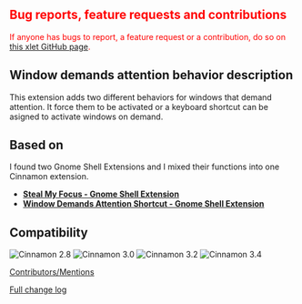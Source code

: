<h2 style="color:red;">Bug reports, feature requests and contributions</h2>
<span style="color:red;">
If anyone has bugs to report, a feature request or a contribution, do so on <a href="https://github.com/Odyseus/CinnamonTools">this xlet GitHub page</a>.
</span>

## Window demands attention behavior description

This extension adds two different behaviors for windows that demand attention. It force them to be activated or a keyboard shortcut can be asigned to activate windows on demand.

## Based on
I found two Gnome Shell Extensions and I mixed their functions into one Cinnamon extension.

- [**Steal My Focus - Gnome Shell Extension**](https://github.com/v-dimitrov/gnome-shell-extension-stealmyfocus)
- [**Window Demands Attention Shortcut - Gnome Shell Extension**](https://github.com/awamper/window-demands-attention-shortcut)

## Compatibility

![Cinnamon 2.8](https://odyseus.github.io/CinnamonTools/lib/badges/cinn-2.8.svg)
![Cinnamon 3.0](https://odyseus.github.io/CinnamonTools/lib/badges/cinn-3.0.svg)
![Cinnamon 3.2](https://odyseus.github.io/CinnamonTools/lib/badges/cinn-3.2.svg)
![Cinnamon 3.4](https://odyseus.github.io/CinnamonTools/lib/badges/cinn-3.4.svg)

[Contributors/Mentions](https://github.com/Odyseus/CinnamonTools/blob/master/extensions/0dyseus%40WindowDemandsAttentionBehavior/CONTRIBUTORS.md)

[Full change log](https://github.com/Odyseus/CinnamonTools/blob/master/extensions/0dyseus%40WindowDemandsAttentionBehavior/CHANGE_LOG.md)

